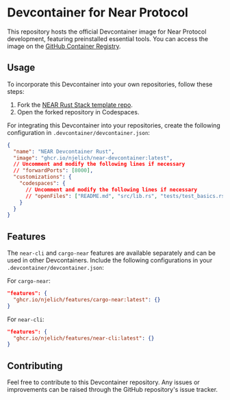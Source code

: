 # Devcontainer for Near Protocol

This repository hosts the official Devcontainer image for Near Protocol development, featuring preinstalled essential tools. You can access the image on the [GitHub Container Registry](https://ghcr.io/near/near-devcontainer).

## Usage

To incorporate this Devcontainer into your own repositories, follow these steps:

1. Fork the [NEAR Rust Stack template repo](https://github.com/near/cargo-near-new-project-template).
2. Open the forked repository in Codespaces.

For integrating this Devcontainer into your repositories, create the following configuration in `.devcontainer/devcontainer.json`:

```json
{
  "name": "NEAR Devcontainer Rust",
  "image": "ghcr.io/njelich/near-devcontainer:latest",
  // Uncomment and modify the following lines if necessary
  // "forwardPorts": [8000],
  "customizations": {
    "codespaces": {
      // Uncomment and modify the following lines if necessary
      // "openFiles": ["README.md", "src/lib.rs", "tests/test_basics.rs"]
    }
  }
}
```

## Features

The `near-cli` and `cargo-near` features are available separately and can be used in other Devcontainers. Include the following configurations in your `.devcontainer/devcontainer.json`:

For `cargo-near`:

```json
"features": {
  "ghcr.io/njelich/features/cargo-near:latest": {}
}
```

For `near-cli`:

```json
"features": {
  "ghcr.io/njelich/features/near-cli:latest": {}
}
```

## Contributing

Feel free to contribute to this Devcontainer repository. Any issues or improvements can be raised through the GitHub repository's issue tracker.
